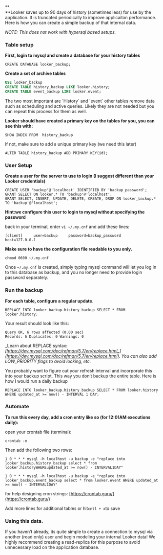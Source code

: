 **    
**Looker saves up to 90 days of history \(sometimes less\) for use by the application. It is truncated periodically to improve applicaiton performance. Here is how you can create a simple backup of that internal data.

_NOTE: This does not work with hypersql based setups._

### **Table setup**

**First, login to mysql and create a database for your history tables**

```
CREATE DATABASE looker_backup;
```

**Create a set of archive tables**

```sql
USE looker_backup
CREATE TABLE history_backup LIKE looker.history;
CREATE TABLE event_backup LIKE looker.event;
```

The two most important are \`History\` and \`event\` other tables remove data such as scheduling and active queries. Likely they are not needed but you can repeat this process for them as well.

**Looker should have created a primary key on the tables for you, you can see this with:**

```
SHOW INDEX FROM  history_backup
```

If not, make sure to add a unique primary key \(we need this later\)

```
ALTER TABLE history_backup ADD PRIMARY KEY(id);
```

### **User Setup**

**Create a user for the server to use to login \(I suggest different than your Looker credentials\)**

```
CREATE USER 'backup'@'localhost' IDENTIFIED BY 'backup_password';
GRANT SELECT ON looker.* TO 'backup'@'localhost';
GRANT SELECT, INSERT, UPDATE, DELETE, CREATE, DROP ON looker_backup.* TO 'backup'@'localhost';
```

**Hint:we configure this user to login to mysql without specifying the password**

back in your terminal, enter `vi ~/.my.cnf` and add these lines:

`[client]    
user=backup    
password=backup_password    
host=127.0.0.1`

**Make sure to have the configuration file readable to you only.**

`chmod 0600 ~/.my.cnf`

Once `~/.my.cnf` is created, simply typing mysql command will let you log in to this database as backup, and you no longer need to provide login password separately.

### Run the backup

**For each table, configure a regular update.**

```
REPLACE INTO looker_backup.history_backup SELECT * FROM looker.history;
```

Your result should look like this:

```
Query OK, 6 rows affected (0.00 sec)
Records: 6 Duplicates: 0 Warnings: 0
```

_Learn about REPLACE syntax: _[_https://dev.mysql.com/doc/refman/5.7/en/replace.html_](https://dev.mysql.com/doc/refman/5.7/en/replace.html)_. You can also add LOW\_PRIORITY flags to avoid locking, etc._

You probably want to figure out your refresh interval and incorporate this into your backup script. This way you don’t backup the entire table. Here is how I would run a daily backup

```
REPLACE INTO looker_backup.history_backup SELECT * FROM looker.history WHERE updated_at >= now() - INTERVAL 1 DAY;
```

### **Automate**

**To run this every day, add a cron entry like so \(for 12:01AM executions daily\):**

open your crontab file \(terminal\):

```
crontab -e
```

Then add the following two rows:

```
1 0 * * * mysql -h localhost -u backup -e "replace into looker_backup.history_backup select * from looker.historyWHEREupdated_at >= now() - INTERVAL1DAY"
```

```
1 0 * * * mysql -h localhost -u backup -e "replace into looker_backup.event_backup select * from looker.event WHERE updated_at >= now() - INTERVAL1DAY"
```

for help designing cron strings: [https://crontab.guru/](https://crontab.guru/)

Add more lines for additional tables or hit`cntl + x`to save

### Using this data.

If you haven’t already, its quite simple to create a connection to mysql via another \(read only\) user and begin modeling your internal Looker data! We highly recommend creating a read-replica for this purpose to avoid unnecessary load on the application database.

